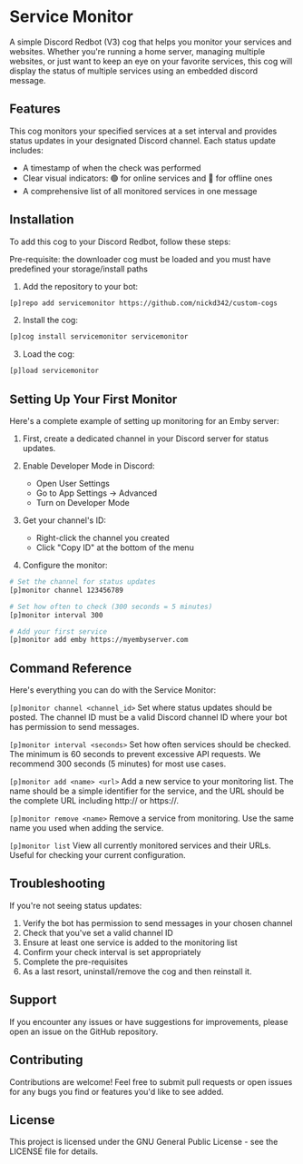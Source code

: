 # Service Monitor

A simple Discord Redbot (V3) cog that helps you monitor your services and websites. Whether you're running a home server, managing multiple websites, or just want to keep an eye on your favorite services, this cog will display the status of multiple services using an embedded discord message.

## Features

This cog monitors your specified services at a set interval and provides status updates in your designated Discord channel. Each status update includes:

- A timestamp of when the check was performed
- Clear visual indicators: 🟢 for online services and 🔴 for offline ones
- A comprehensive list of all monitored services in one message

## Installation

To add this cog to your Discord Redbot, follow these steps:

Pre-requisite: the downloader cog must be loaded and you must have predefined your storage/install paths

1. Add the repository to your bot:

```bash
[p]repo add servicemonitor https://github.com/nickd342/custom-cogs
```

2. Install the cog:

```bash
[p]cog install servicemonitor servicemonitor
```

3. Load the cog:

```bash
[p]load servicemonitor
```

## Setting Up Your First Monitor

Here's a complete example of setting up monitoring for an Emby server:

1. First, create a dedicated channel in your Discord server for status updates.

2. Enable Developer Mode in Discord:

   - Open User Settings
   - Go to App Settings → Advanced
   - Turn on Developer Mode

3. Get your channel's ID:

   - Right-click the channel you created
   - Click "Copy ID" at the bottom of the menu

4. Configure the monitor:

```bash
# Set the channel for status updates
[p]monitor channel 123456789

# Set how often to check (300 seconds = 5 minutes)
[p]monitor interval 300

# Add your first service
[p]monitor add emby https://myembyserver.com
```

## Command Reference

Here's everything you can do with the Service Monitor:

`[p]monitor channel <channel_id>`
Set where status updates should be posted. The channel ID must be a valid Discord channel ID where your bot has permission to send messages.

`[p]monitor interval <seconds>`
Set how often services should be checked. The minimum is 60 seconds to prevent excessive API requests. We recommend 300 seconds (5 minutes) for most use cases.

`[p]monitor add <name> <url>`
Add a new service to your monitoring list. The name should be a simple identifier for the service, and the URL should be the complete URL including http:// or https://.

`[p]monitor remove <name>`
Remove a service from monitoring. Use the same name you used when adding the service.

`[p]monitor list`
View all currently monitored services and their URLs. Useful for checking your current configuration.

## Troubleshooting

If you're not seeing status updates:

1. Verify the bot has permission to send messages in your chosen channel
2. Check that you've set a valid channel ID
3. Ensure at least one service is added to the monitoring list
4. Confirm your check interval is set appropriately
5. Complete the pre-requisites
6. As a last resort, uninstall/remove the cog and then reinstall it.

## Support

If you encounter any issues or have suggestions for improvements, please open an issue on the GitHub repository.

## Contributing

Contributions are welcome! Feel free to submit pull requests or open issues for any bugs you find or features you'd like to see added.

## License

This project is licensed under the GNU General Public License - see the LICENSE file for details.
